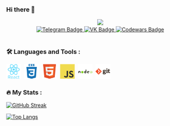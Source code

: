 ### Hi there 👋
<div id="header" align="center">
  <img src="https://avatars.githubusercontent.com/u/60097191?v=4" width="100"/>
  <div id="badges">
  <a href="t.me/anatoliychudnov">
    <img src="https://img.shields.io/badge/Telegram-blue?style=for-the-badge&logo=telegram&logoColor=white" alt="Telegram Badge"/>
  </a>
  <a href="https://m.vk.com/anatoliychudnov">
    <img src="https://img.shields.io/badge/VK-blue?style=flat&logo=VK&logoColor=white" alt="VK Badge"/>
  </a>
   <a href="https://www.codewars.com/users/12-web">
    <img src="https://img.shields.io/badge/Codewars-black?style=for-the-badge&logo=Codewars&logoColor=white" alt="Codewars Badge"/>
  </a>
    
</div>
  <img src="https://komarev.com/ghpvc/?username=12-web&style=flat-square&color=blue" alt=""/>
</div>

### :hammer_and_wrench: Languages and Tools :
<div>
  <img src="https://github.com/devicons/devicon/blob/master/icons/react/react-original-wordmark.svg" title="React" alt="React" width="40" height="40"/>&nbsp;
  <img src="https://github.com/devicons/devicon/blob/master/icons/css3/css3-plain-wordmark.svg"  title="CSS3" alt="CSS" width="40" height="40"/>&nbsp;
  <img src="https://github.com/devicons/devicon/blob/master/icons/html5/html5-original.svg" title="HTML5" alt="HTML" width="40" height="40"/>&nbsp;
  <img src="https://github.com/devicons/devicon/blob/master/icons/javascript/javascript-original.svg" title="JavaScript" alt="JavaScript" width="40" height="40"/>&nbsp;
  <img src="https://github.com/devicons/devicon/blob/master/icons/nodejs/nodejs-original-wordmark.svg" title="NodeJS" alt="NodeJS" width="40" height="40"/>&nbsp;
  <img src="https://github.com/devicons/devicon/blob/master/icons/git/git-original-wordmark.svg" title="Git" **alt="Git" width="40" height="40"/>
</div>

### :fire: My Stats :

[![GitHub Streak](http://github-readme-streak-stats.herokuapp.com?user=12-web&theme=dark&background=000000)](https://git.io/streak-stats)

[![Top Langs](https://github-readme-stats.vercel.app/api/top-langs/?username=12-web&layout=compact&theme=vision-friendly-dark)](https://github.com/anuraghazra/github-readme-stats)




<!--
**12-web/12-web** is a ✨ _special_ ✨ repository because its `README.md` (this file) appears on your GitHub profile.

Here are some ideas to get you started:

- 🔭 I’m currently working on ...
- 🌱 I’m currently learning ...
- 👯 I’m looking to collaborate on ...
- 🤔 I’m looking for help with ...
- 💬 Ask me about ...
- 📫 How to reach me: ...
- 😄 Pronouns: ...
- ⚡ Fun fact: ...
-->
